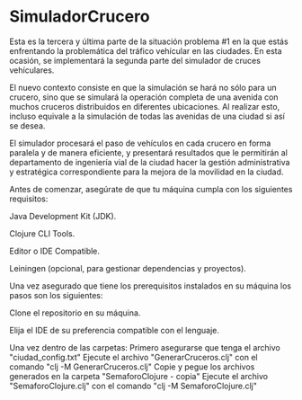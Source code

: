 # SimuladorCrucero
Esta es la tercera y última parte de la situación problema #1 en la que estás enfrentando la problemática del tráfico vehícular en las ciudades. En esta ocasión, se implementará la segunda parte del simulador de cruces vehículares.

El nuevo contexto consiste en que la simulación se hará no sólo para un crucero, sino que se simulará la operación completa de una avenida con muchos cruceros distribuidos en diferentes ubicaciones. Al realizar esto, incluso equivale a la simulación de todas las avenidas de una ciudad si así se desea.

El simulador procesará el paso de vehículos en cada crucero en forma paralela y de manera eficiente, y presentará resultados que le permitirán al departamento de ingeniería vial de la ciudad hacer la gestión administrativa y estratégica correspondiente para la mejora de la movilidad en la ciudad.

Antes de comenzar, asegúrate de que tu máquina cumpla con los siguientes requisitos:

Java Development Kit (JDK).

Clojure CLI Tools.

Editor o IDE Compatible.

Leiningen (opcional, para gestionar dependencias y proyectos).

Una vez asegurado que tiene los prerequisitos instalados en su máquina los pasos son los siguientes:

Clone el repositorio en su máquina.

Elija el IDE de su preferencia compatible con el lenguaje.

Una vez dentro de las carpetas:
  Primero asegurarse que tenga el archivo "ciudad_config.txt"
  Ejecute el archivo "GenerarCruceros.clj" con el comando "clj -M GenerarCruceros.clj"
  Copie y pegue los archivos generados en la carpeta "SemaforoClojure - copia"
  Ejecute el archivo "SemaforoClojure.clj" con el comando "clj -M SemaforoClojure.clj"
